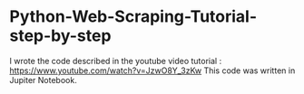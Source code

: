 # Python-Web-Scraping-Tutorial-step-by-step
I wrote the code described in the youtube video tutorial : https://www.youtube.com/watch?v=JzwO8Y_3zKw
This code was written in Jupiter Notebook. 
